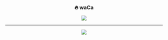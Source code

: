 <div align="center">  

  ### 🔥 waCa
  
  <a href="https://velog.io/@waca"><img src="https://img.shields.io/badge/waca-3DDC84?style=flat-square&logo=Velog&logoColor=white"></a>
  
  ---
  
  <img src="https://github-readme-stats.vercel.app/api/top-langs/?username=wacav&exclude_repo=tgd_custom&theme=dracula&hide=css,html&layout=compact"/>
  
</div>
